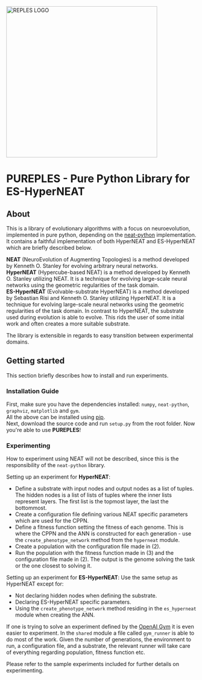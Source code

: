 <img src="https://github.com/ukuleleplayer/pureples/blob/master/PUREPLES.png" alt="REPLES LOGO" width="400" height="400">

PUREPLES - Pure Python Library for ES-HyperNEAT
===============================================

About
-----
This is a library of evolutionary algorithms with a focus on neuroevolution, implemented in pure python, depending on the [neat-python](https://github.com/CodeReclaimers/neat-python) implementation. It contains a faithful implementation of both HyperNEAT and ES-HyperNEAT which are briefly described below.

**NEAT** (NeuroEvolution of Augmenting Topologies) is a method developed by Kenneth O. Stanley for evolving arbitrary neural networks.  
**HyperNEAT** (Hypercube-based NEAT) is a method developed by Kenneth O. Stanley utilizing NEAT. It is a technique for evolving large-scale neural networks using the geometric regularities of the task domain.  
**ES-HyperNEAT** (Evolvable-substrate HyperNEAT) is a method developed by Sebastian Risi and Kenneth O. Stanley utilizing HyperNEAT. It is a technique for evolving large-scale neural networks using the geometric regularities of the task domain. In contrast to HyperNEAT, the substrate used during evolution is able to evolve. This rids the user of some initial work and often creates a more suitable substrate.

The library is extensible in regards to easy transition between experimental domains.

Getting started
---------------
This section briefly describes how to install and run experiments.  

### Installation Guide
First, make sure you have the dependencies installed: `numpy`, `neat-python`, `graphviz`, `matplotlib` and `gym`.  
All the above can be installed using [pip](https://pip.pypa.io/en/stable/installing/).  
Next, download the source code and run `setup.py` from the root folder. Now you're able to use **PUREPLES**!

### Experimenting
How to experiment using NEAT will not be described, since this is the responsibility of the `neat-python` library.

Setting up an experiment for **HyperNEAT**:
* Define a substrate with input nodes and output nodes as a list of tuples. The hidden nodes is a list of lists of tuples where the inner lists represent layers. The first list is the topmost layer, the last the bottommost.
* Create a configuration file defining various NEAT specific parameters which are used for the CPPN.
* Define a fitness function setting the fitness of each genome. This is where the CPPN and the ANN is constructed for each generation - use the `create_phenotype_network` method from the `hyperneat` module.
* Create a population with the configuration file made in (2).
* Run the population with the fitness function made in (3) and the configuration file made in (2). The output is the genome solving the task or the one closest to solving it.

Setting up an experiment for **ES-HyperNEAT**:
Use the same setup as HyperNEAT except for:
* Not declaring hidden nodes when defining the substrate.
* Declaring ES-HyperNEAT specific parameters.
* Using the `create_phenotype_network` method residing in the `es_hyperneat` module when creating the ANN.

If one is trying to solve an experiment defined by the [OpenAI Gym](https://gym.openai.com/) it is even easier to experiment. In the `shared` module a file called `gym_runner` is able to do most of the work. Given the number of generations, the environment to run, a configuration file, and a substrate, the relevant runner will take care of everything regarding population, fitness function etc.

Please refer to the sample experiments included for further details on experimenting. 

